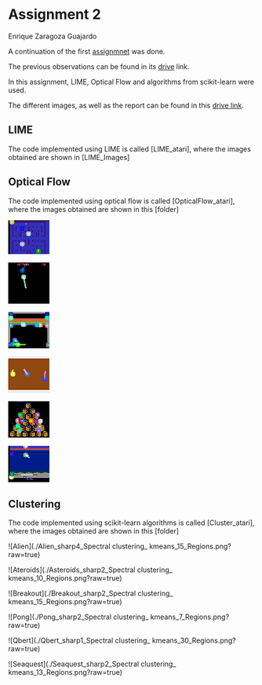 # Assignment 2

Enrique Zaragoza Guajardo


A continuation of the first [assignmnet](https://github.com/ez17847/ce888labs/tree/master/Assignment1) was done.


The previous observations can be found in its [drive](https://drive.google.com/drive/folders/1-sTYxPe-EUABS27KFsi9FxKyQvqm75-n?usp=sharing) link.


In this assignment, LIME, Optical Flow and algorithms from scikit-learn were used.

The different images, as well as the report can be found in this [drive link](https://drive.google.com/drive/folders/1g9Z0eVgeWfg8sKf9KF8yom02hIwNgGFJ?usp=sharing).


## LIME
The code implemented using LIME is called [LIME_atari], where the images obtained are shown in [LIME_Images]

## Optical Flow
The code implemented using optical flow is called [OpticalFlow_atari], where the images obtained are shown in this [folder]

![Alien](./OF_Alien179.png?raw=true)


![Ateroids](./OF_Asteroids44.png?raw=true)


![Breakout](./OF_Breakout85.png?raw=true)


![Pong](./OF_Pong150.png?raw=true)


![Qbert](./OF_Qbert240.png?raw=true)


![Seaquest](./OF_Seaquest215.png?raw=true)

## Clustering
The code implemented using scikit-learn algorithms is called [Cluster_atari], where the images obtained are shown in this [folder]


![Alien](./Alien_sharp4_Spectral clustering_ kmeans_15_Regions.png?raw=true)


![Ateroids](./Asteroids_sharp2_Spectral clustering_ kmeans_10_Regions.png?raw=true)


![Breakout](./Breakout_sharp2_Spectral clustering_ kmeans_15_Regions.png?raw=true)


![Pong](./Pong_sharp2_Spectral clustering_ kmeans_7_Regions.png?raw=true)


![Qbert](./Qbert_sharp1_Spectral clustering_ kmeans_30_Regions.png?raw=true)


![Seaquest](./Seaquest_sharp2_Spectral clustering_ kmeans_13_Regions.png?raw=true)

